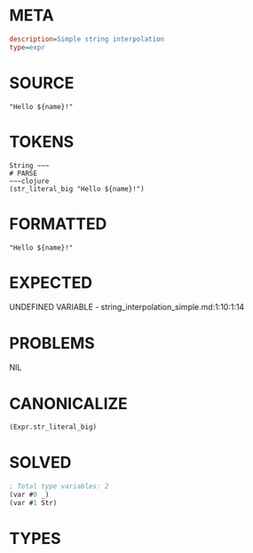 # META
~~~ini
description=Simple string interpolation
type=expr
~~~
# SOURCE
~~~roc
"Hello ${name}!"
~~~
# TOKENS
~~~text
String ~~~
# PARSE
~~~clojure
(str_literal_big "Hello ${name}!")
~~~
# FORMATTED
~~~roc
"Hello ${name}!"
~~~
# EXPECTED
UNDEFINED VARIABLE - string_interpolation_simple.md:1:10:1:14
# PROBLEMS
NIL
# CANONICALIZE
~~~clojure
(Expr.str_literal_big)
~~~
# SOLVED
~~~clojure
; Total type variables: 2
(var #0 _)
(var #1 Str)
~~~
# TYPES
~~~roc
~~~
